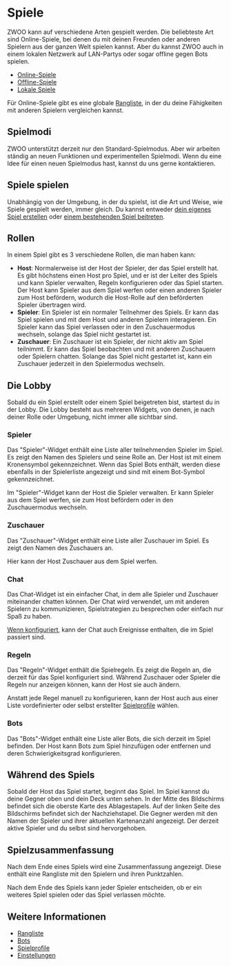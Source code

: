 # Spiele

ZWOO kann auf verschiedene Arten gespielt werden. Die beliebteste Art sind Online-Spiele, bei denen du mit deinen Freunden oder anderen Spielern aus der ganzen Welt spielen kannst. Aber du kannst ZWOO auch in einem lokalen Netzwerk auf LAN-Partys oder sogar offline gegen Bots spielen.

- [Online-Spiele](./online-games)
- [Offline-Spiele](./offline-games)
- [Lokale Spiele](./local-games)

Für Online-Spiele gibt es eine globale [Rangliste](./leaderboard), in der du deine Fähigkeiten mit anderen Spielern vergleichen kannst.

## Spielmodi

ZWOO unterstützt derzeit nur den Standard-Spielmodus. Aber wir arbeiten ständig an neuen Funktionen und experimentellen Spielmodi. Wenn du eine Idee für einen neuen Spielmodus hast, kannst du uns gerne kontaktieren.

## Spiele spielen

Unabhängig von der Umgebung, in der du spielst, ist die Art und Weise, wie Spiele gespielt werden, immer gleich. Du kannst entweder [dein eigenes Spiel erstellen](https://zwoo.igd20.de/create-game) oder [einem bestehenden Spiel beitreten](https://zwoo.igd20.de/available-games).

## Rollen

In einem Spiel gibt es 3 verschiedene Rollen, die man haben kann:

- **Host**: Normalerweise ist der Host der Spieler, der das Spiel erstellt hat. Es gibt höchstens einen Host pro Spiel, und er ist der Leiter des Spiels und kann Spieler verwalten, Regeln konfigurieren oder das Spiel starten. Der Host kann Spieler aus dem Spiel werfen oder einen anderen Spieler zum Host befördern, wodurch die Host-Rolle auf den beförderten Spieler übertragen wird.
- **Spieler**: Ein Spieler ist ein normaler Teilnehmer des Spiels. Er kann das Spiel spielen und mit dem Host und anderen Spielern interagieren. Ein Spieler kann das Spiel verlassen oder in den Zuschauermodus wechseln, solange das Spiel nicht gestartet ist.
- **Zuschauer**: Ein Zuschauer ist ein Spieler, der nicht aktiv am Spiel teilnimmt. Er kann das Spiel beobachten und mit anderen Zuschauern oder Spielern chatten. Solange das Spiel nicht gestartet ist, kann ein Zuschauer jederzeit in den Spielermodus wechseln.

## Die Lobby

Sobald du ein Spiel erstellt oder einem Spiel beigetreten bist, startest du in der Lobby. Die Lobby besteht aus mehreren Widgets, von denen, je nach deiner Rolle oder Umgebung, nicht immer alle sichtbar sind.

### Spieler

Das "Spieler"-Widget enthält eine Liste aller teilnehmenden Spieler im Spiel. Es zeigt den Namen des Spielers und seine Rolle an. Der Host ist mit einem Kronensymbol gekennzeichnet. Wenn das Spiel Bots enthält, werden diese ebenfalls in der Spielerliste angezeigt und sind mit einem Bot-Symbol gekennzeichnet.

Im "Spieler"-Widget kann der Host die Spieler verwalten. Er kann Spieler aus dem Spiel werfen, sie zum Host befördern oder in den Zuschauermodus wechseln.

### Zuschauer

Das "Zuschauer"-Widget enthält eine Liste aller Zuschauer im Spiel. Es zeigt den Namen des Zuschauers an.

Hier kann der Host Zuschauer aus dem Spiel werfen.

### Chat

Das Chat-Widget ist ein einfacher Chat, in dem alle Spieler und Zuschauer miteinander chatten können. Der Chat wird verwendet, um mit anderen Spielern zu kommunizieren, Spielstrategien zu besprechen oder einfach nur Spaß zu haben.

[Wenn konfiguriert](./settings.md#feedback-messages-in-chat), kann der Chat auch Ereignisse enthalten, die im Spiel passiert sind.

### Regeln

Das "Regeln"-Widget enthält die Spielregeln. Es zeigt die Regeln an, die derzeit für das Spiel konfiguriert sind. Während Zuschauer oder Spieler die Regeln nur anzeigen können, kann der Host sie auch ändern.

Anstatt jede Regel manuell zu konfigurieren, kann der Host auch aus einer Liste vordefinierter oder selbst erstellter [Spielprofile](./game-profiles.md) wählen.

### Bots

Das "Bots"-Widget enthält eine Liste aller Bots, die sich derzeit im Spiel befinden. Der Host kann Bots zum Spiel hinzufügen oder entfernen und deren Schwierigkeitsgrad konfigurieren.

## Während des Spiels

Sobald der Host das Spiel startet, beginnt das Spiel. Im Spiel kannst du deine Gegner oben und dein Deck unten sehen. In der Mitte des Bildschirms befindet sich die oberste Karte des Ablagestapels. Auf der linken Seite des Bildschirms befindet sich der Nachziehstapel. Die Gegner werden mit den Namen der Spieler und ihrer aktuellen Kartenanzahl angezeigt. Der derzeit aktive Spieler und du selbst sind hervorgehoben.

## Spielzusammenfassung

Nach dem Ende eines Spiels wird eine Zusammenfassung angezeigt. Diese enthält eine Rangliste mit den Spielern und ihren Punktzahlen.

Nach dem Ende des Spiels kann jeder Spieler entscheiden, ob er ein weiteres Spiel spielen oder das Spiel verlassen möchte.

## Weitere Informationen

- [Rangliste](./leaderboard.md)
- [Bots](./bots.md)
- [Spielprofile](./game-profiles.md)
- [Einstellungen](./settings.md)
